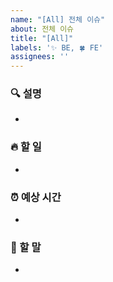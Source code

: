 ```yaml
---
name: "[All] 전체 이슈"
about: 전체 이슈
title: "[All]"
labels: '✨ BE, 🍀 FE'
assignees: ''
---
```


### 🔍 설명
- 

### 🔥 할 일
- 

### ⏰ 예상 시간
- 

### 🐴 할 말
- 
